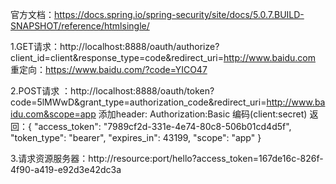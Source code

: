 官方文档：https://docs.spring.io/spring-security/site/docs/5.0.7.BUILD-SNAPSHOT/reference/htmlsingle/


1.GET请求：http://localhost:8888/oauth/authorize?client_id=client&response_type=code&redirect_uri=http://www.baidu.com
			重定向：https://www.baidu.com/?code=YICO47	
		
2.POST请求 ：http://localhost:8888/oauth/token?code=5lMWwD&grant_type=authorization_code&redirect_uri=http://www.baidu.com&scope=app 
      添加header: Authorization:Basic 编码(client:secret)
 				返回：{
 				    "access_token": "7989cf2d-331e-4e74-80c8-506b01cd4d5f",
 				    "token_type": "bearer",
 				    "expires_in": 43199,
 				    "scope": "app"
 				}
 				
3.请求资源服务器：http://resource:port/hello?access_token=167de16c-826f-4f90-a419-e92d3e42dc3a 				